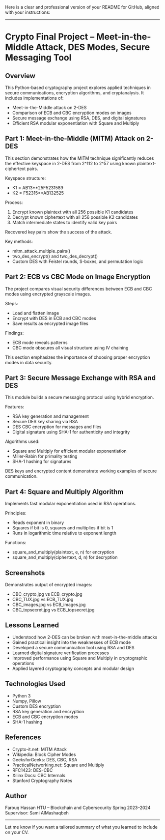 Here is a clear and professional version of your README for GitHub, aligned with your instructions:

---

# Crypto Final Project – Meet-in-the-Middle Attack, DES Modes, Secure Messaging Tool

## Overview

This Python-based cryptography project explores applied techniques in secure communications, encryption algorithms, and cryptanalysis. It includes implementations of:

* Meet-in-the-Middle attack on 2-DES
* Comparison of ECB and CBC encryption modes on images
* Secure message exchange using RSA, DES, and digital signatures
* Efficient RSA modular exponentiation with Square and Multiply

## Part 1: Meet-in-the-Middle (MITM) Attack on 2-DES

This section demonstrates how the MITM technique significantly reduces the effective keyspace in 2-DES from 2^112 to 2^57 using known plaintext-ciphertext pairs.

Keyspace structure:

* K1 = AB13\*\*25F5231589
* K2 = F52315\*\*AB132525

Process:

1. Encrypt known plaintext with all 256 possible K1 candidates
2. Decrypt known ciphertext with all 256 possible K2 candidates
3. Match intermediate states to identify valid key pairs

Recovered key pairs show the success of the attack.

Key methods:

* mitm\_attack\_multiple\_pairs()
* two\_des\_encrypt() and two\_des\_decrypt()
* Custom DES with Feistel rounds, S-boxes, and permutation logic

## Part 2: ECB vs CBC Mode on Image Encryption

The project compares visual security differences between ECB and CBC modes using encrypted grayscale images.

Steps:

* Load and flatten image
* Encrypt with DES in ECB and CBC modes
* Save results as encrypted image files

Findings:

* ECB mode reveals patterns
* CBC mode obscures all visual structure using IV chaining

This section emphasizes the importance of choosing proper encryption modes in data security.

## Part 3: Secure Message Exchange with RSA and DES

This module builds a secure messaging protocol using hybrid encryption.

Features:

* RSA key generation and management
* Secure DES key sharing via RSA
* DES CBC encryption for messages and files
* Digital signature using SHA-1 for authenticity and integrity

Algorithms used:

* Square and Multiply for efficient modular exponentiation
* Miller-Rabin for primality testing
* SHA-1 hashing for signatures

DES keys and encrypted content demonstrate working examples of secure communication.

## Part 4: Square and Multiply Algorithm

Implements fast modular exponentiation used in RSA operations.

Principles:

* Reads exponent in binary
* Squares if bit is 0, squares and multiplies if bit is 1
* Runs in logarithmic time relative to exponent length

Functions:

* square\_and\_multiply(plaintext, e, n) for encryption
* square\_and\_multiply(ciphertext, d, n) for decryption

## Screenshots

Demonstrates output of encrypted images:

* CBC\_crypto.jpg vs ECB\_crypto.jpg
* CBC\_TUX.jpg vs ECB\_TUX.jpg
* CBC\_images.jpg vs ECB\_images.jpg
* CBC\_topsecret.jpg vs ECB\_topsecret.jpg

## Lessons Learned

* Understood how 2-DES can be broken with meet-in-the-middle attacks
* Gained practical insight into the weaknesses of ECB mode
* Developed a secure communication tool using RSA and DES
* Learned digital signature verification processes
* Improved performance using Square and Multiply in cryptographic operations
* Applied layered cryptography concepts and modular design

## Technologies Used

* Python 3
* Numpy, Pillow
* Custom DES encryption
* RSA key generation and encryption
* ECB and CBC encryption modes
* SHA-1 hashing

## References

* Crypto-it.net: MITM Attack
* Wikipedia: Block Cipher Modes
* GeeksforGeeks: DES, CBC, RSA
* PracticalNetworking.net: Square and Multiply
* RFC1423: DES-CBC
* Xilinx Docs: CBC Internals
* Stanford Cryptography Notes

## Author

Farouq Hassan
HTU – Blockchain and Cybersecurity
Spring 2023–2024
Supervisor: Sami AlMashaqbeh

---

Let me know if you want a tailored summary of what you learned to include on your CV.
